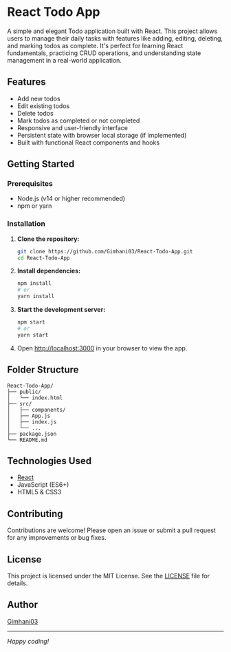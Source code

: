 # React Todo App

A simple and elegant Todo application built with React. This project allows users to manage their daily tasks with features like adding, editing, deleting, and marking todos as complete. It's perfect for learning React fundamentals, practicing CRUD operations, and understanding state management in a real-world application.

## Features

- Add new todos
- Edit existing todos
- Delete todos
- Mark todos as completed or not completed
- Responsive and user-friendly interface
- Persistent state with browser local storage (if implemented)
- Built with functional React components and hooks


## Getting Started

### Prerequisites

- Node.js (v14 or higher recommended)
- npm or yarn

### Installation

1. **Clone the repository:**
   ```bash
   git clone https://github.com/Gimhani03/React-Todo-App.git
   cd React-Todo-App
   ```

2. **Install dependencies:**
   ```bash
   npm install
   # or
   yarn install
   ```

3. **Start the development server:**
   ```bash
   npm start
   # or
   yarn start
   ```

4. Open [http://localhost:3000](http://localhost:3000) in your browser to view the app.

## Folder Structure

```
React-Todo-App/
├── public/
│   └── index.html
├── src/
│   ├── components/
│   ├── App.js
│   ├── index.js
│   └── ...
├── package.json
└── README.md
```

## Technologies Used

- [React](https://reactjs.org/)
- JavaScript (ES6+)
- HTML5 & CSS3

## Contributing

Contributions are welcome! Please open an issue or submit a pull request for any improvements or bug fixes.

## License

This project is licensed under the MIT License. See the [LICENSE](LICENSE) file for details.

## Author

[Gimhani03](https://github.com/Gimhani03)

---

*Happy coding!*
